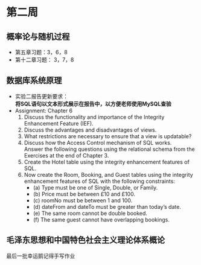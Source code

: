 # 第二周  

## 概率论与随机过程  
- 第五章习题：3，6，8    
- 第十二章习题： 3，7，8  

## 数据库系统原理  
- 实验二报告更新要求：  
  **将SQL语句以文本形式展示在报告中，以方便老师使用MySQL查验**  
- Assignment: Chapter 6  
	1. Discuss the functionality and importance of the Integrity Enhancement Feature (IEF).  
	2. Discuss the advantages and disadvantages of views.   
	3. What restrictions are necessary to ensure that a view is updatable?  
	4. Discuss how the Access Control mechanism of SQL works.  
	Answer the following questions using the relational schema from the Exercises at the end of Chapter 3.  
	5. Create the Hotel table using the integrity enhancement features of SQL.  
	6. Now create the Room, Booking, and Guest tables using the integrity enhancement features of SQL with the following constraints:  
		- (a) Type must be one of Single, Double, or Family.  
		- (b) Price must be between £10 and £100.  
		- (c) roomNo must be between 1 and 100.  
		- (d) dateFrom and dateTo must be greater than today’s date.  
		- (e) The same room cannot be double booked.  
		- (f) The same guest cannot have overlapping bookings.  

## 毛泽东思想和中国特色社会主义理论体系概论  
最后一批幸运鹅记得手写作业  
